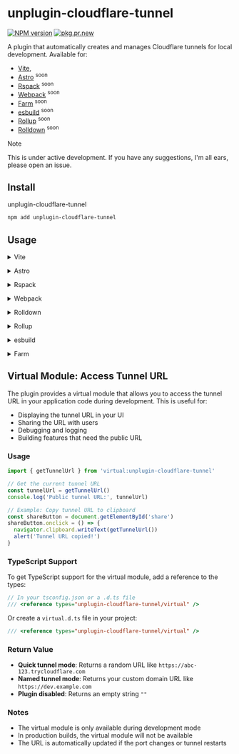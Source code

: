 # unplugin-cloudflare-tunnel

[![NPM version](https://img.shields.io/npm/v/unplugin-cloudflare-tunnel?color=a1b858&label=)](https://npm.im/unplugin-cloudflare-tunnel)
[![pkg.pr.new](https://pkg.pr.new/badge/o-az/unplugin-cloudflare-tunnel)](https://pkg.pr.new/~/o-az/unplugin-cloudflare-tunnel)

A plugin that automatically creates and manages Cloudflare tunnels for local development.
Available for:

- [Vite](https://vite.dev),
- [Astro](https://astro.build) <sup>soon</sup>
- [Rspack](https://rspack.rs) <sup>soon</sup>
- [Webpack](https://webpack.js.org) <sup>soon</sup>
- [Farm](https://farmfe.org) <sup>soon</sup>
- [esbuild](https://esbuild.github.io) <sup>soon</sup>
- [Rollup](https://rollupjs.org) <sup>soon</sup>
- [Rolldown](https://rolldown.rs) <sup>soon</sup>

> [!NOTE]
> This is under active development.
> If you have any suggestions, I'm all ears, please open an issue.

## Install

unplugin-cloudflare-tunnel

```bash
npm add unplugin-cloudflare-tunnel
```

## Usage

<details>
<summary>Vite</summary><br>

```ts
// vite.config.ts
import CloudflareTunnel from 'unplugin-cloudflare-tunnel/vite'

export default defineConfig({
  plugins: [
    CloudflareTunnel(),
  ],
})
```

Example in [./example/vite.config.ts](../example/vite.config.ts): `bun --filter example dev:vite`

<br></details>

<details>
<summary>Astro</summary><br>

```ts
// astro.config.ts
import CloudflareTunnel from 'unplugin-cloudflare-tunnel/astro'

export default defineConfig({
  integrations: [
    CloudflareTunnel(),
  ],
})
```

<br></details>

<details>
<summary>Rspack</summary><br>

```ts
// rspack.config.mjs
import CloudflareTunnel from 'unplugin-cloudflare-tunnel/rspack'

export default {
  /* ... */
  plugins: [
    CloudflareTunnel(),
  ]
}
```

Example in [./example/rspack.config.ts](../example/rspack.config.ts): `bun --filter example dev:rspack`

<br></details>

<details>
<summary>Webpack</summary><br>

```ts
// webpack.config.js
module.exports = {
  /* ... */
  plugins: [
    require('unplugin-cloudflare-tunnel/webpack')({
      CloudflareTunnel(),
  ]
}
```

Example in [./example/webpack.config.ts](../example/webpack.config.ts): `bun --filter example dev:webpack`

<br></details>

<details>
<summary>Rolldown</summary><br>

```ts
// rolldown.config.ts
import CloudflareTunnel from 'unplugin-cloudflare-tunnel/rolldown'

export default defineConfig({
  plugins: [
    CloudflareTunnel(),
  ],
})
```

<br></details>

<details>
<summary>Rollup</summary><br>

```ts
// rollup.config.js
import CloudflareTunnel from 'unplugin-cloudflare-tunnel/rollup'

export default {
  plugins: [
    Caddy({
      options: {
        host: 'localhost',
        domains: ['rollup-example.localhost'],
      }
    }),
  ],
}
```

<br></details>

<details>
<summary>esbuild</summary><br>

```ts
// esbuild.config.js
import { build } from 'esbuild'
import CloudflareTunnel from 'unplugin-cloudflare-tunnel/esbuild'

build({
  plugins: [CloudflareTunnel()]
})
```

<br></details>

<details>
<summary>Farm</summary><br>

```ts
// farm.config.ts
import { defineConfig } from '@farmfe/core'
import CloudflareTunnel from 'unplugin-cloudflare-tunnel/farm'

export default defineConfig({
  plugins: [
    CloudflareTunnel(),
  ]
})
```

Example in [./example/farm.config.ts](../example/farm.config.ts): `bun --filter example dev:farm`

<br></details>

## Virtual Module: Access Tunnel URL

The plugin provides a virtual module that allows you to access the tunnel URL in your application code during development. This is useful for:

- Displaying the tunnel URL in your UI
- Sharing the URL with users
- Debugging and logging
- Building features that need the public URL

### Usage

```typescript
import { getTunnelUrl } from 'virtual:unplugin-cloudflare-tunnel'

// Get the current tunnel URL
const tunnelUrl = getTunnelUrl()
console.log('Public tunnel URL:', tunnelUrl)

// Example: Copy tunnel URL to clipboard
const shareButton = document.getElementById('share')
shareButton.onclick = () => {
  navigator.clipboard.writeText(getTunnelUrl())
  alert('Tunnel URL copied!')
}
```

### TypeScript Support

To get TypeScript support for the virtual module, add a reference to the types:

```typescript
// In your tsconfig.json or a .d.ts file
/// <reference types="unplugin-cloudflare-tunnel/virtual" />
```

Or create a `virtual.d.ts` file in your project:

```typescript
/// <reference types="unplugin-cloudflare-tunnel/virtual" />
```

### Return Value

- **Quick tunnel mode**: Returns a random URL like `https://abc-123.trycloudflare.com`
- **Named tunnel mode**: Returns your custom domain URL like `https://dev.example.com`
- **Plugin disabled**: Returns an empty string `""`

### Notes

- The virtual module is only available during development mode
- In production builds, the virtual module will not be available
- The URL is automatically updated if the port changes or tunnel restarts
